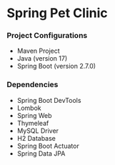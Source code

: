 # Spring Pet Clinic

### Project Configurations
- Maven Project
- Java (version 17)
- Spring Boot (version 2.7.0)

### Dependencies
- Spring Boot DevTools
- Lombok
- Spring Web
- Thymeleaf
- MySQL Driver
- H2 Database
- Spring Boot Actuator
- Spring Data JPA
